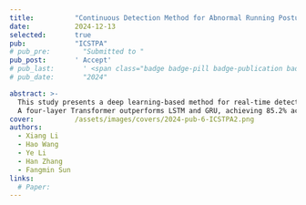 ```yaml
---
title:          "Continuous Detection Method for Abnormal Running Posture Based on Wearable Inertial Sensors"
date:           2024-12-13
selected:       true
pub:            "ICSTPA"
# pub_pre:        "Submitted to "
pub_post:       ' Accept'
# pub_last:       ' <span class="badge badge-pill badge-publication badge-success">Spotlight</span>'
# pub_date:       "2024"

abstract: >-
  This study presents a deep learning-based method for real-time detection of abnormal running posture using wearable IMUs. 
  A four-layer Transformer outperforms LSTM and GRU, achieving 85.2% accuracy, with combined accelerometer and gyroscope data further boosting performance. 
cover:          /assets/images/covers/2024-pub-6-ICSTPA2.png
authors:
  - Xiang Li
  - Hao Wang
  - Ye Li
  - Han Zhang
  - Fangmin Sun
links:
  # Paper: 
---
```

